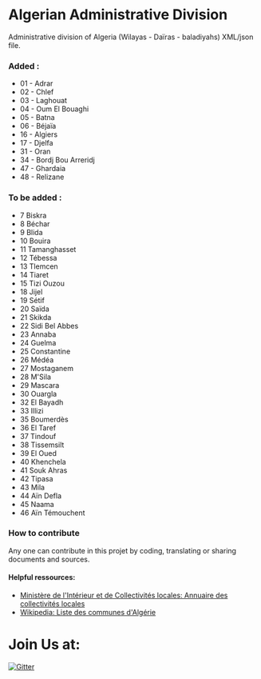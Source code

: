 Algerian Administrative Division
================================

Administrative division of Algeria (Wilayas - Daïras - baladiyahs) XML/json file.

### Added :
* 01 - Adrar
* 02 - Chlef
* 03 - Laghouat
* 04 - Oum El Bouaghi
* 05 - Batna
* 06 - Béjaïa
* 16 - Algiers
* 17 - Djelfa
* 31 - Oran
* 34 - Bordj Bou Arreridj
* 47 - Ghardaia
* 48 - Relizane
### To be added :

* 7 Biskra <br>
* 8 Béchar <br>
* 9 Blida <br>
* 10 Bouira <br>
* 11 Tamanghasset <br>
* 12 Tébessa <br>
* 13 Tlemcen <br>
* 14 Tiaret <br>
* 15 Tizi Ouzou <br>
* 18 Jijel <br>
* 19 Sétif <br>
* 20 Saïda <br>
* 21 Skikda <br>
* 22 Sidi Bel Abbes <br>
* 23 Annaba <br>
* 24 Guelma <br>
* 25 Constantine <br>
* 26 Médéa <br>
* 27 Mostaganem <br>
* 28 M'Sila <br>
* 29 Mascara <br>
* 30 Ouargla <br>
* 32 El Bayadh <br>
* 33 Illizi <br>
* 35 Boumerdès <br>
* 36 El Taref <br>
* 37 Tindouf <br>
* 38 Tissemsilt <br>
* 39 El Oued <br>
* 40 Khenchela <br>
* 41 Souk Ahras <br>
* 42 Tipasa <br>
* 43 Mila <br>
* 44 Aïn Defla <br>
* 45 Naama <br>
* 46 Aïn Témouchent <br>



### How to contribute
Any one can contribute in this projet by coding, translating or sharing documents and sources.

#### Helpful ressources:
* [Ministère de l'Intérieur et de Collectivités locales: Annuaire des collectivités locales](http://www.interieur.gov.dz/index.php/fr/component/annuaire/?view=wilayas)
* [Wikipedia: Liste des communes d'Algérie](https://fr.wikipedia.org/wiki/Liste_des_communes_d%27Alg%C3%A9rie)

# Join Us at:
 [![Gitter](https://badges.gitter.im/JoinChat.svg)](https://gitter.im/mohsenuss91/AlgerianAdministrativeDivision?utm_source=badge&utm_medium=badge&utm_campaign=pr-badge&utm_content=badge)
